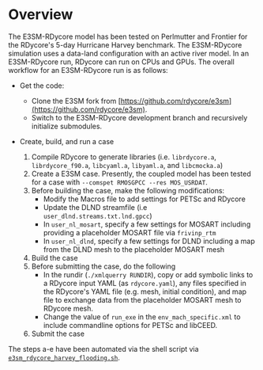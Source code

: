 # Overview

The E3SM-RDycore model has been tested on Perlmutter and Frontier for the RDycore's 5-day Hurricane Harvey benchmark. The E3SM-RDycore simulation uses a data-land configuration with an active river model. In an E3SM-RDycore run, RDycore can run on CPUs and GPUs. The overall workflow for an E3SM-RDycore run is as follows:

- Get the code:
    - Clone the E3SM fork from [https://github.com/rdycore/e3sm](https://github.com/rdycore/e3sm).
    - Switch to the E3SM-RDycore development branch and recursively initialize submodules.

- Create, build, and run a case
    1. Compile RDycore to generate libraries (i.e. `librdycore.a`, `librdycore_f90.a`, `libcyaml.a`, `libyaml.a`, and `libcmocka.a`)
    2. Create a E3SM case. Presently, the coupled model has been tested for a case with `--comspet RMOSGPCC --res MOS_USRDAT`.
    3. Before building the case, make the following modifications:
        - Modify the Macros file to add settings for PETSc and RDycore
        - Update the DLND streamfile (i.e `user_dlnd.streams.txt.lnd.gpcc`)
        - In `user_nl_mosart`, specify a few settings for MOSART including providing a placeholder MOSART file via `frivinp_rtm`
        - In `user_nl_dlnd`, specify a few settings for DLND including a map from the DLND mesh to the placeholder MOSART mesh
    4. Build the case
    5. Before submitting the case, do the following
        - In the rundir (`./xmlquerry RUNDIR`), copy or add symbolic links to a RDycore input YAML (as `rdycore.yaml`),
 any files specified in the RDycore's YAML file (e.g. mesh, initial condition), and map file to exchange data
 from the placeholder MOSART mesh to RDycore mesh.
        - Change the value of `run_exe` in the `env_mach_specific.xml` to include commandline options for PETSc and libCEED.
    6. Submit the case

The steps a-e have been automated via the shell script via [`e3sm_rdycore_harvey_flooding.sh`](e3sm_rdycore_harvey_flooding.sh).